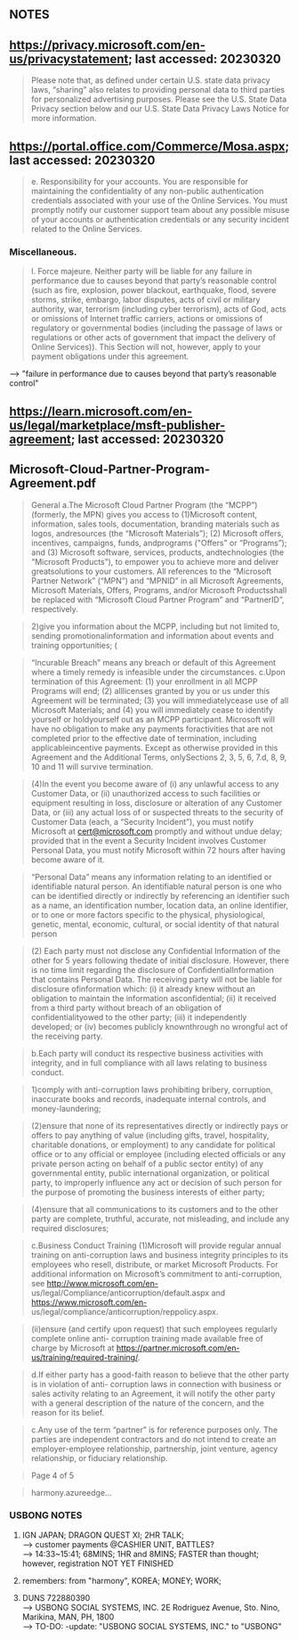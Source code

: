## NOTES

## https://privacy.microsoft.com/en-us/privacystatement; last accessed: 20230320

> Please note that, as defined under certain U.S. state data privacy laws, “sharing” also relates to providing personal data to third parties for personalized advertising purposes. Please see the U.S. State Data Privacy section below and our U.S. State Data Privacy Laws Notice for more information.

## https://portal.office.com/Commerce/Mosa.aspx; last accessed: 20230320

> e.     Responsibility for your accounts. You are responsible for maintaining the confidentiality of any non-public authentication credentials associated with your use of the Online Services. You must promptly notify our customer support team about any possible misuse of your accounts or authentication credentials or any security incident related to the Online Services.

### Miscellaneous.

> l.      Force majeure. Neither party will be liable for any failure in performance due to causes beyond that party’s reasonable control (such as fire, explosion, power blackout, earthquake, flood, severe storms, strike, embargo, labor disputes, acts of civil or military authority, war, terrorism (including cyber terrorism), acts of God, acts or omissions of Internet traffic carriers, actions or omissions of regulatory or governmental bodies (including the passage of laws or regulations or other acts of government that impact the delivery of Online Services)). This Section will not, however, apply to your payment obligations under this agreement.

--> "failure in performance due to causes beyond that party’s reasonable control"


## https://learn.microsoft.com/en-us/legal/marketplace/msft-publisher-agreement; last accessed: 20230320


## Microsoft-Cloud-Partner-Program-Agreement.pdf

> General a.The Microsoft Cloud Partner Program (the “MCPP”)(formerly, the MPN) gives you access to (1)Microsoft content, information, sales tools, documentation, branding materials such as logos, andresources  (the  “Microsoft  Materials”);  (2)  Microsoft  offers,  incentives,  campaigns,  funds,  andprograms  ("Offers"  or  “Programs”);  and  (3)  Microsoft  software,  services,  products,  andtechnologies (the “Microsoft Products”), to empower you to achieve more and deliver greatsolutions to your customers. All references to the “Microsoft Partner Network” (“MPN”) and “MPNID” in all Microsoft Agreements, Microsoft Materials, Offers, Programs, and/or Microsoft Productsshall be replaced with “Microsoft Cloud Partner Program” and “PartnerID”, respectively.


> 2)give  you  information  about  the  MCPP,  including  but  not  limited  to,  sending  promotionalinformation and information about events and training opportunities; (


> “Incurable Breach” means any breach or default of this Agreement where a timely remedy is infeasible under the circumstances.  c.Upon termination of this Agreement: (1) your enrollment in all MCPP Programs will end; (2) alllicenses granted by you or us under this Agreement will be terminated; (3) you will immediatelycease use of all Microsoft Materials; and (4) you will immediately cease to identify yourself or holdyourself out as an MCPP participant. Microsoft will have no obligation to make any payments foractivities that are not completed prior to the effective date of termination, including applicableincentive payments. Except as otherwise provided in this Agreement and the Additional Terms, onlySections 2, 3, 5, 6, 7.d, 8, 9, 10 and 11 will survive termination.


> (4)In  the  event  you  become  aware  of  (i)  any  unlawful  access  to  any  Customer  Data,  or  (ii) unauthorized access to such facilities or equipment resulting in loss, disclosure or alteration of any Customer Data, or (iii) any actual loss of or suspected threats to the security of Customer Data (each, a “Security Incident”), you must notify Microsoft at cert@microsoft.com promptly and without undue delay; provided that in the event a Security Incident involves Customer Personal Data, you must notify Microsoft within 72 hours after having become aware of it.


> “Personal Data” means any information relating to an identified or identifiable natural person. An identifiable natural person is one who can be identified directly or indirectly by referencing an identifier such as a name, an identification number, location data, an online identifier, or to one or more factors specific to the physical, physiological, genetic, mental, economic, cultural, or social identity of that natural person  


> (2) Each party must not disclose any Confidential Information of the other for 5 years following thedate of initial disclosure. However, there is no time limit regarding the disclosure of ConfidentialInformation that contains Personal Data. The receiving party will not be liable for disclosure ofinformation which: (i) it already knew without an obligation to maintain the information asconfidential; (ii) it received from a third party without breach of an obligation of confidentialityowed to the other party; (iii) it independently developed; or (iv) becomes publicly knownthrough no wrongful act of the receiving party.



> b.Each party will conduct its respective business activities with integrity, and in full compliance with all laws relating to business conduct.


> 1)comply with anti-corruption laws prohibiting bribery, corruption, inaccurate books and records, inadequate internal controls, and money-laundering;



> (2)ensure that none of its representatives directly or indirectly pays or offers to pay anything of value (including gifts, travel, hospitality, charitable donations, or employment) to any candidate for political office or to any official or employee (including elected officials or any private person acting on behalf of a public sector entity) of any governmental entity, public international organization, or political party, to improperly influence any act or decision of such person for the purpose of promoting the business interests of either party;  


> (4)ensure that all communications to its customers and to the other party are complete, truthful, accurate, not misleading, and include any required disclosures;



> c.Business Conduct Training  (1)Microsoft will provide regular annual training on anti-corruption laws and business integrity principles to its employees who resell, distribute, or market Microsoft Products. For additional information on Microsoft’s commitment to anti-corruption, see http://www.microsoft.com/en- us/legal/Compliance/anticorruption/default.aspx    and    https://www.microsoft.com/en- us/legal/compliance/anticorruption/reppolicy.aspx.  


> (ii)ensure (and certify upon request) that such employees regularly complete online anti- corruption   training   made   available   free   of   charge   by   Microsoft   at https://partner.microsoft.com/en-us/training/required-training/.



> d.If either party has a good-faith reason to believe that the other party is in violation of anti- corruption laws in connection with business or sales activity relating to an Agreement, it will notify the other party with a general description of the nature of the concern, and the reason for its belief. 



> c.Any  use  of  the  term  “partner”  is  for  reference  purposes  only.  The  parties  are  independent contractors and do not intend to create an employer-employee relationship, partnership, joint venture, agency relationship, or fiduciary relationship.


> Page 4 of 5

> harmony.azureedge...


### USBONG NOTES

1) IGN JAPAN; DRAGON QUEST XI; 2HR TALK;<br/>
--> customer payments @CASHIER UNIT, BATTLES?<br/>
--> 14:33~15:41; 68MINS; 1HR and 8MINS; FASTER than thought; however, registration NOT YET FINISHED

2) remembers: from "harmony", KOREA; MONEY; WORK; 

3) DUNS 722880390<br/>
--> USBONG SOCIAL SYSTEMS, INC. 	2E Rodriguez Avenue, Sto. Nino, Marikina, MAN, PH, 1800 <br/>
--> TO-DO: -update: "USBONG SOCIAL SYSTEMS, INC." to "USBONG"

